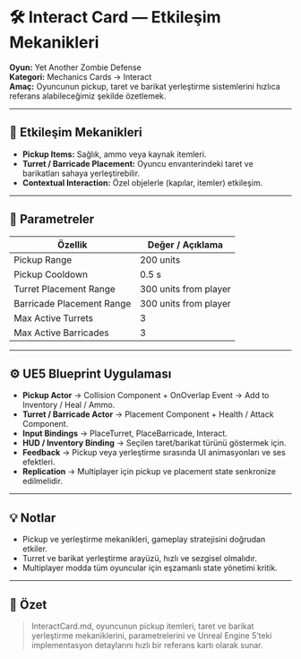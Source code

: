 # 🛠️ Interact Card — Etkileşim Mekanikleri

**Oyun:** Yet Another Zombie Defense  
**Kategori:** Mechanics Cards → Interact  
**Amaç:** Oyuncunun pickup, taret ve barikat yerleştirme sistemlerini hızlıca referans alabileceğimiz şekilde özetlemek.

---

## 🌌 Etkileşim Mekanikleri

- **Pickup Items:** Sağlık, ammo veya kaynak itemleri.  
- **Turret / Barricade Placement:** Oyuncu envanterindeki taret ve barikatları sahaya yerleştirebilir.  
- **Contextual Interaction:** Özel objelerle (kapılar, itemler) etkileşim.  

---

## 🔄 Parametreler

| Özellik | Değer / Açıklama |
|---------|----------------|
| Pickup Range | 200 units |
| Pickup Cooldown | 0.5 s |
| Turret Placement Range | 300 units from player |
| Barricade Placement Range | 300 units from player |
| Max Active Turrets | 3 |
| Max Active Barricades | 3 |

---

## ⚙️ UE5 Blueprint Uygulaması

- **Pickup Actor** → Collision Component + OnOverlap Event → Add to Inventory / Heal / Ammo.  
- **Turret / Barricade Actor** → Placement Component + Health / Attack Component.  
- **Input Bindings** → PlaceTurret, PlaceBarricade, Interact.  
- **HUD / Inventory Binding** → Seçilen taret/barikat türünü göstermek için.  
- **Feedback** → Pickup veya yerleştirme sırasında UI animasyonları ve ses efektleri.  
- **Replication** → Multiplayer için pickup ve placement state senkronize edilmelidir.

---

## 💡 Notlar

- Pickup ve yerleştirme mekanikleri, gameplay stratejisini doğrudan etkiler.  
- Turret ve barikat yerleştirme arayüzü, hızlı ve sezgisel olmalıdır.  
- Multiplayer modda tüm oyuncular için eşzamanlı state yönetimi kritik.  

---

## 📌 Özet

> InteractCard.md, oyuncunun pickup itemleri, taret ve barikat yerleştirme mekaniklerini, parametrelerini ve Unreal Engine 5’teki implementasyon detaylarını hızlı bir referans kartı olarak sunar.
